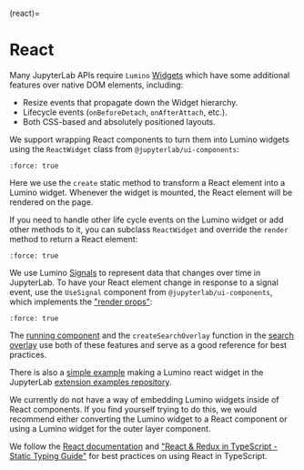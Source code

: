 (react)=

# React

Many JupyterLab APIs require `Lumino`
[Widgets](https://jupyterlab.github.io/lumino/widgets/classes/widget.html)
which have some additional features over native DOM elements, including:

- Resize events that propagate down the Widget hierarchy.
- Lifecycle events (`onBeforeDetach`, `onAfterAttach`, etc.).
- Both CSS-based and absolutely positioned layouts.

We support wrapping React components to turn them into Lumino
widgets using the `ReactWidget` class from `@jupyterlab/ui-components`:

```{literalinclude} virtualdom.create.tsx
:force: true
```

Here we use the `create` static method to transform a React element
into a Lumino widget. Whenever the widget is mounted, the React
element will be rendered on the page.

If you need to handle other life cycle events on the Lumino widget
or add other methods to it, you can subclass `ReactWidget` and
override the `render` method to return a React element:

```{literalinclude} virtualdom.reactwidget.tsx
:force: true
```

We use Lumino [Signals](https://jupyterlab.github.io/lumino/signaling/interfaces/isignal.html) to represent
data that changes over time in JupyterLab.
To have your React element change in response to a signal event, use the `UseSignal` component from `@jupyterlab/ui-components`,
which implements the ["render props"](https://reactjs.org/docs/render-props.html):

```{literalinclude} virtualdom.usesignal.tsx
:force: true
```

The [running component](https://github.com/jupyterlab/jupyterlab/blob/f2e0cde0e7c960dc82fd9b010fcd3dbd9e9b43d0/packages/running/src/index.tsx#L157-L159)
and the `createSearchOverlay` function in the [search overlay](https://github.com/jupyterlab/jupyterlab/blob/f2e0cde0e7c960dc82fd9b010fcd3dbd9e9b43d0/packages/documentsearch/src/searchoverlay.tsx#L440-L457)
use both of these features and serve as a good reference for best practices.

There is also a [simple example](https://github.com/jupyterlab/extension-examples/tree/71486d7b891175fb3883a8b136b8edd2cd560385/react/react-widget) making
a Lumino react widget in the JupyterLab [extension examples repository](https://github.com/jupyterlab/extension-examples).

We currently do not have a way of embedding Lumino widgets inside of React components. If you find yourself trying to do this, we would recommend either converting the Lumino widget to a React component or using a Lumino widget for the outer layer component.

We follow the [React documentation](https://reactjs.org/docs/thinking-in-react.html) and
["React & Redux in TypeScript - Static Typing Guide"](https://github.com/piotrwitek/react-redux-typescript-guide#readme)
for best practices on using React in TypeScript.
